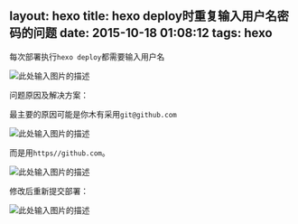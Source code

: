layout: hexo
title: hexo deploy时重复输入用户名密码的问题
date: 2015-10-18 01:08:12
tags: hexo
---

每次部署执行`hexo deploy`都需要输入用户名

![此处输入图片的描述][1]

问题原因及解决方案：

最主要的原因可能是你木有采用`git@github.com`

![此处输入图片的描述][2]

而是用`https//github.com`。

![此处输入图片的描述][3]

修改后重新提交部署：

![此处输入图片的描述][4]


  [1]: http://7i7k6x.com1.z0.glb.clouddn.com/hexo-01.png
  [2]: http://7i7k6x.com1.z0.glb.clouddn.com/hexo-04.png
  [3]: http://7i7k6x.com1.z0.glb.clouddn.com/hexo-03.png
  [4]: http://7i7k6x.com1.z0.glb.clouddn.com/hexo-02.png